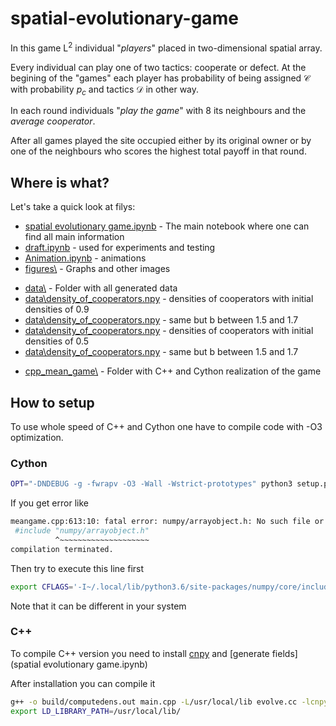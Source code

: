 # spatial-evolutionary-game

In this game L<sup>2</sup> individual "*players*" placed in two-dimensional spatial array.

Every individual can play one of two tactics: cooperate or defect. At the begining of the "games" each player has probability of being assigned $\mathcal{C}$ with probability $p_c$ and tactics $\mathcal{D}$ in other way.

In each round individuals "*play the game*" with 8 its neighbours and the *average cooperator*.

After all games played the site occupied either by its original owner or by one of the neighbours who scores the highest total payoff in that round.

## Where is what?
Let's take a quick look at filуs:

* [spatial evolutionary game.ipynb](spatial%20evolutionary%20game.ipynb) - The main notebook where one can find all main information
* [draft.ipynb](draft.ipynb) - used for experiments and testing
* [Animation.ipynb](Animation.ipynb) - animations
* [figures\\](figures) - Graphs and other images
- [data\\](data) - Folder with all generated data
- [data\\density_of_cooperators.npy](data\density_of_cooperators.npy) - densities of cooperators with initial densities of 0.9
- [data\\density_of_cooperators.npy](data\density_of_cooperators15-17.npy) - same but b between 1.5 and 1.7
- [data\\density_of_cooperators.npy](data\density_of_cooperators5.npy) - densities of cooperators with initial densities of 0.5
- [data\\density_of_cooperators.npy](data\density_of_cooperators515-17.npy) - same but b between 1.5 and 1.7

* [cpp_mean_game\\](cpp_mean_game) - Folder with C++ and Cython realization of the game

## How to setup
To use whole speed of C++ and Cython one have to compile code with -O3 optimization.
### Cython
```bash
OPT="-DNDEBUG -g -fwrapv -O3 -Wall -Wstrict-prototypes" python3 setup.py build_ext
```
If you get error like
```bash
meangame.cpp:613:10: fatal error: numpy/arrayobject.h: No such file or directory
 #include "numpy/arrayobject.h"
          ^~~~~~~~~~~~~~~~~~~~~
compilation terminated.
```
Then try to execute this line first
```bash
export CFLAGS='-I~/.local/lib/python3.6/site-packages/numpy/core/include'
```
Note that it can be different in your system

### C++
To compile C++ version you need to install [cnpy](https://github.com/rogersce/cnpy) and [generate fields](spatial evolutionary game.ipynb)

After installation you can compile it
```bash
g++ -o build/computedens.out main.cpp -L/usr/local/lib evolve.cc -lcnpy -lz -O3 --std=c++11
export LD_LIBRARY_PATH=/usr/local/lib/
```
